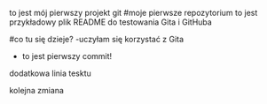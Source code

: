 to jest mój pierwszy projekt git
#moje pierwsze repozytorium 
to jest przykładowy plik README do testowania Gita i GitHuba

#co tu się dzieje?
-uczyłam się korzystać z Gita
- to jest pierwszy commit!

dodatkowa linia tesktu

kolejna zmiana 